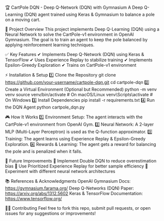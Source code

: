 🏆 CartPole DQN - Deep Q-Network (DQN) with Gymnasium
A Deep Q-Learning (DQN) agent trained using Keras & Gymnasium to balance a pole on a moving cart.

📌 Project Overview
This project implements Deep Q-Learning (DQN) using a Neural Network to solve the CartPole-v1 environment in OpenAI Gymnasium. The goal is to train an agent to keep the pole balanced by applying reinforcement learning techniques.

✅ Key Features
✔ Implements Deep Q-Network (DQN) using Keras & TensorFlow
✔ Uses Experience Replay to stabilize training
✔ Implements Epsilon-Greedy Exploration
✔ Trains on CartPole-v1 environment

⚡ Installation & Setup
1️⃣ Clone the Repository
git clone https://github.com/your-username/cartpole-dqn.git
cd cartpole-dqn
2️⃣ Create a Virtual Environment (Optional but Recommended)
python -m venv venv
source venv/bin/activate  # On macOS/Linux
venv\Scripts\activate     # On Windows
3️⃣ Install Dependencies
pip install -r requirements.txt
4️⃣ Run the DQN Agent
python cartpole_dqn.py

🎮 How It Works
1️⃣ Environment Setup: The agent interacts with the CartPole-v1 environment from OpenAI Gym.
2️⃣ Neural Network: A 2-layer MLP (Multi-Layer Perceptron) is used as the Q-function approximator.
3️⃣ Training: The agent learns using Experience Replay & Epsilon-Greedy Exploration.
4️⃣ Rewards & Learning: The agent gets a reward for balancing the pole and is penalized when it falls.

📌 Future Improvements
🔹 Implement Double DQN to reduce overestimation bias
🔹 Use Prioritized Experience Replay for better sample efficiency
🔹 Experiment with different neural network architectures

📚 References & Acknowledgments
OpenAI Gymnasium Docs: https://gymnasium.farama.org/
Deep Q-Networks (DQN) Paper: https://arxiv.org/abs/1312.5602
Keras & TensorFlow Documentation: https://www.tensorflow.org/

👨‍💻 Contributing
Feel free to fork this repo, submit pull requests, or open issues for any suggestions or improvements!

